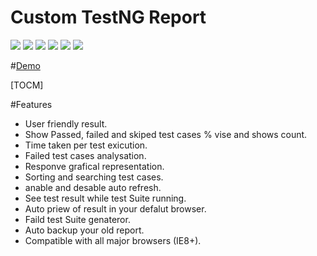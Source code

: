 # Custom TestNG Report 
![](https://img.shields.io/github/stars/pandao/editor.md.svg) ![](https://img.shields.io/github/forks/pandao/editor.md.svg) ![](https://img.shields.io/github/tag/pandao/editor.md.svg) ![](https://img.shields.io/github/release/pandao/editor.md.svg) ![](https://img.shields.io/github/issues/pandao/editor.md.svg) ![](https://img.shields.io/bower/v/editor.md.svg)

#[Demo](http://htmlpreview.github.io/?https://github.com/cushychandru/TestNG-Report/blob/master/Report%20Example/Report/Report.html "Demo")


[TOCM]


#Features

- User friendly result.
- Show Passed, failed and skiped test cases % vise and shows count.
- Time taken per test exicution.
- Failed test cases analysation.
- Responve grafical representation.
- Sorting and searching test cases.
- anable and desable auto refresh.
- See test result while test Suite running.
- Auto priew of result in your defalut browser.
- Faild test Suite genateror.
- Auto backup your old report.
- Compatible with all major browsers (IE8+).
